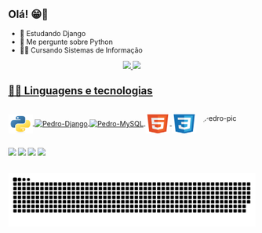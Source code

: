 ## Olá! 😁🧿

- 🌱 Estudando Django
- 💬 Me pergunte sobre Python
- 👨‍💻 Cursando Sistemas de Informação


<div align="center">
  <a href="https://github.com/pedrosudre">
  <img height="180em" src="https://github-readme-stats.vercel.app/api?username=pedrosudre&show_icons=true&theme=tokyonight&include_all_commits=true&count_private=true"/>
  <img height="180em" src="https://github-readme-stats.vercel.app/api/top-langs/?username=pedrosudre&layout=compact&langs_count=7&theme=tokyonight"/>
</div>

## 👨‍💻 Linguagens e tecnologias

 <div style="display: inline_block"><br>
  <img align="center" alt="Pedro-Python" height="40" width="50" src="https://raw.githubusercontent.com/devicons/devicon/master/icons/python/python-original.svg">
  <img align="center" alt="Pedro-Django" height="40" width="50" src="https://cdn.jsdelivr.net/gh/devicons/devicon/icons/django/django-plain.svg">
  <img align="center" alt="Pedro-MySQL" height="40" width="50" src="https://cdn.jsdelivr.net/gh/devicons/devicon/icons/mysql/mysql-original-wordmark.svg"/>  
  <img align="center" alt="Pedro-HTML" height="40" width="50" src="https://raw.githubusercontent.com/devicons/devicon/master/icons/html5/html5-original.svg">
  <img align="center" alt="Pedro-CSS" height="40" width="50" src="https://raw.githubusercontent.com/devicons/devicon/master/icons/css3/css3-original.svg">
  <img align="right" alt="Pedro-pic" height="120" width="120" style="border-radius:50px;" src="https://cdn.discordapp.com/attachments/885514469923516468/1035335244670324796/Design_sem_nome_1.gif">
</div>
  
  ## 
 
<div> 
  <a href="https://www.instagram.com/sudre._/" target="_blank"><img src="https://img.shields.io/badge/-Instagram-%23E4405F?style=for-the-badge&logo=instagram&logoColor=white" target="_blank"></a>
 <a href="https://wa.me/5532999500034" target="_blank"><img src="https://img.shields.io/badge/WhatsApp-25D366?style=for-the-badge&logo=whatsapp&logoColor=white" target="_blank"></a> 
  <a href = "mailto:pedrosudre04@gmail.com"><img src="https://img.shields.io/badge/Gmail-D14836?style=for-the-badge&logo=gmail&logoColor=white" target="_blank"></a>
  <a href="https://www.linkedin.com/in/pedrosudre/" target="_blank"><img src="https://img.shields.io/badge/-LinkedIn-%230077B5?style=for-the-badge&logo=linkedin&logoColor=white" target="_blank"></a> 
 
![snake gif](https://github.com/pedrosudre/pedrosudre/blob/output/github-contribution-grid-snake.svg)
 
 
 
</div>

